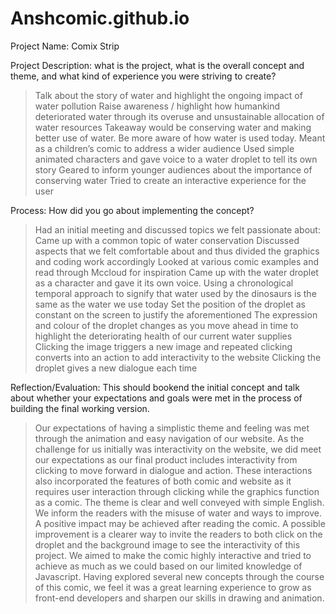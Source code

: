 # Anshcomic.github.io
Project Name: Comix Strip
 
Project Description: what is the project, what is the overall concept and theme, and what kind of experience you were striving to create?
>Talk about the story of water and highlight the ongoing impact of water pollution
>Raise awareness / highlight how humankind deteriorated water through its overuse and unsustainable allocation of water resources
>Takeaway would be conserving water and making better use of water. Be more aware of how water is used today.
>Meant as a children’s comic to address a wider audience
>Used simple animated characters and gave voice to a water droplet to tell its own story
>Geared to inform younger audiences about the importance of conserving water
>Tried to create an interactive experience for the user
 
 
Process: How did you go about implementing the concept?
>Had an initial meeting and discussed topics we felt passionate about: Came up with a common topic of water conservation
>Discussed aspects that we felt comfortable about and thus divided the graphics and coding work accordingly
>Looked at various comic examples and read through Mccloud for inspiration
>Came up with the water droplet as a character and gave it its own voice.
>Using a chronological temporal approach to signify that water used by the dinosaurs is the same as the water we use today
>Set the position of the droplet as constant on the screen to justify the aforementioned
>The expression and colour of the droplet changes as you move ahead in time to highlight the deteriorating health of our current water supplies
>Clicking the image triggers a new image and repeated clicking converts into an action to add interactivity to the website
>Clicking the droplet gives a new dialogue each time
 
 
 
Reflection/Evaluation: This should bookend the initial concept and talk about whether your expectations and goals were met in the process of building the final working version.
 
>Our expectations of having a simplistic theme and feeling was met through the animation and easy navigation of our website. As the challenge for us initially was interactivity on the website, we did meet our expectations as our final product includes interactivity from clicking to move forward in dialogue and action. These interactions also incorporated the features of both comic and website as it requires user interaction through clicking while the graphics function as a comic.
>The theme is clear and well conveyed with simple English. We inform the readers with the misuse of water and ways to improve. A positive impact may be achieved after reading the comic.
>A possible improvement is a clearer way to invite the readers to both click on the droplet and the background image to see the interactivity of this project.
>We aimed to make the comic highly interactive and tried to achieve as much as we could based on our limited knowledge of Javascript. Having explored several new concepts through the course of this comic, we feel it was a great learning experience to grow as front-end developers and sharpen our skills in drawing and animation.
